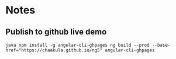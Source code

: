 # Notes

## Publish to github live demo
``java
npm install -g angular-cli-ghpages
ng build --prod --base-href="https://chaakula.github.io/ng5"
angular-cli-ghpages
``
